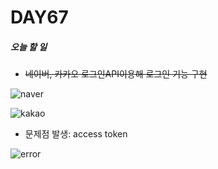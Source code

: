 # DAY67

##### 오늘 할 일
* ~~네이버, 카카오 로그인API이용해 로그인 기능 구현~~

![naver](https://user-images.githubusercontent.com/103159709/178681664-b2b25539-107f-4931-bf6f-f5ba4ecdcf85.png)



![kakao](https://user-images.githubusercontent.com/103159709/178681720-624187b8-29a1-4331-8ed1-e592baf7e026.png)
  * 문제점 발생: access token 

![error](https://user-images.githubusercontent.com/103159709/178681769-03552dae-0c27-4d02-a3c0-7a300a4c22e9.png)
